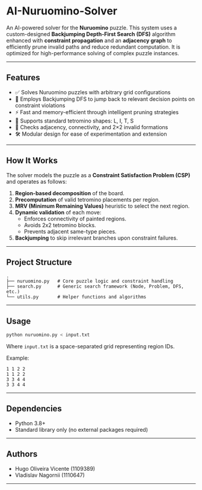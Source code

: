 # AI-Nuruomino-Solver

An AI-powered solver for the **Nuruomino** puzzle. This system uses a custom-designed **Backjumping Depth-First Search (DFS)** algorithm enhanced with **constraint propagation** and an **adjacency graph** to efficiently prune invalid paths and reduce redundant computation. It is optimized for high-performance solving of complex puzzle instances.

---

## Features

- ✅ Solves Nuruomino puzzles with arbitrary grid configurations  
- 🧠 Employs Backjumping DFS to jump back to relevant decision points on constraint violations  
- ⚡ Fast and memory-efficient through intelligent pruning strategies  
- 🧩 Supports standard tetromino shapes: L, I, T, S  
- 📐 Checks adjacency, connectivity, and 2×2 invalid formations  
- 🛠️ Modular design for ease of experimentation and extension  

---

## How It Works

The solver models the puzzle as a **Constraint Satisfaction Problem (CSP)** and operates as follows:

1. **Region-based decomposition** of the board.
2. **Precomputation** of valid tetromino placements per region.
3. **MRV (Minimum Remaining Values)** heuristic to select the next region.
4. **Dynamic validation** of each move:
   - Enforces connectivity of painted regions.
   - Avoids 2x2 tetromino blocks.
   - Prevents adjacent same-type pieces.
5. **Backjumping** to skip irrelevant branches upon constraint failures.

---

## Project Structure

```
.
├── nuruomino.py   # Core puzzle logic and constraint handling
├── search.py      # Generic search framework (Node, Problem, DFS, etc.)
└── utils.py       # Helper functions and algorithms
```

---

## Usage

```bash
python nuruomino.py < input.txt
```

Where `input.txt` is a space-separated grid representing region IDs.

Example:
```
1 1 2 2
1 1 2 2
3 3 4 4
3 3 4 4
```

---

## Dependencies

- Python 3.8+
- Standard library only (no external packages required)

---

## Authors

- Hugo Oliveira Vicente (1109389)  
- Vladislav Nagornii (1110647)  

---
